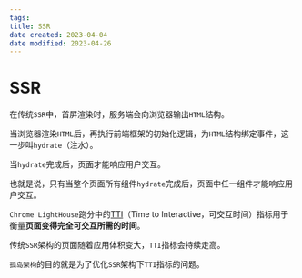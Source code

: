```yaml
---
tags:
title: SSR
date created: 2023-04-04
date modified: 2023-04-26
---
```


# SSR

在传统`SSR`中，首屏渲染时，服务端会向浏览器输出`HTML`结构。

当浏览器渲染`HTML`后，再执行前端框架的初始化逻辑，为`HTML`结构绑定事件，这一步叫`hydrate`（注水）。

当`hydrate`完成后，页面才能响应用户交互。

也就是说，只有当整个页面所有组件`hydrate`完成后，页面中任一组件才能响应用户交互。

`Chrome LightHouse`跑分中的[TTI](https://link.juejin.cn/?target=https%3A%2F%2Fweb.dev%2Finteractive%2F "https://web.dev/interactive/")（Time to Interactive，可交互时间）指标用于衡量**页面变得完全可交互所需的时间**。

传统`SSR`架构的页面随着应用体积变大，`TTI`指标会持续走高。

`孤岛架构`的目的就是为了优化`SSR`架构下`TTI`指标的问题。
